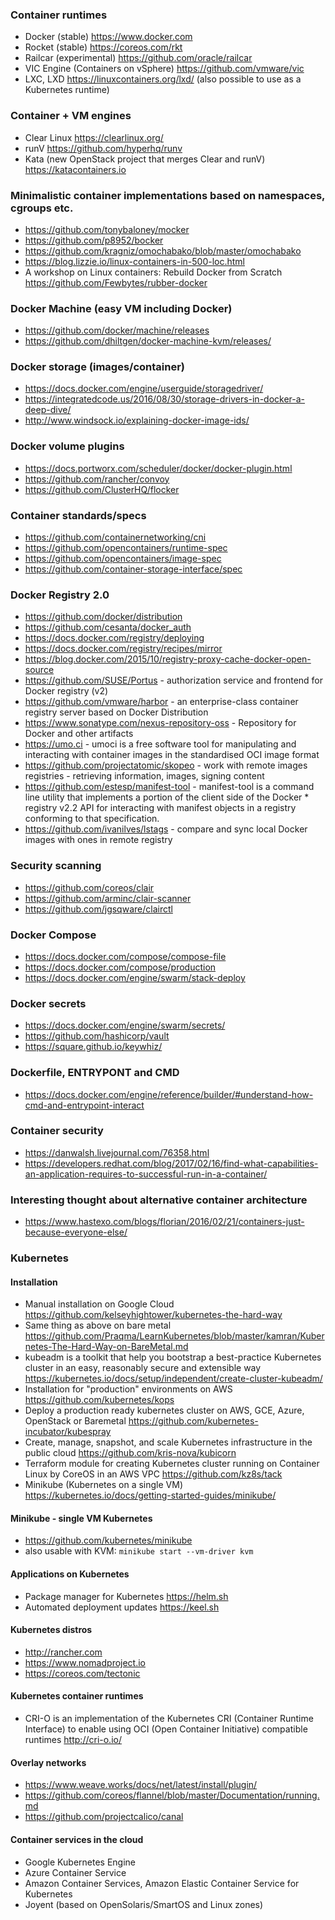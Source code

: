 ### Container runtimes

* Docker (stable) https://www.docker.com
* Rocket (stable) https://coreos.com/rkt
* Railcar (experimental) https://github.com/oracle/railcar
* VIC Engine (Containers on vSphere) https://github.com/vmware/vic
* LXC, LXD https://linuxcontainers.org/lxd/ (also possible to use as a Kubernetes runtime)

### Container + VM engines

* Clear Linux https://clearlinux.org/
* runV https://github.com/hyperhq/runv
* Kata (new OpenStack project that merges Clear and runV) https://katacontainers.io

### Minimalistic container implementations based on namespaces, cgroups etc.

* https://github.com/tonybaloney/mocker
* https://github.com/p8952/bocker
* https://github.com/kragniz/omochabako/blob/master/omochabako
* https://blog.lizzie.io/linux-containers-in-500-loc.html
* A workshop on Linux containers: Rebuild Docker from Scratch https://github.com/Fewbytes/rubber-docker

### Docker Machine (easy VM including Docker)
* https://github.com/docker/machine/releases
* https://github.com/dhiltgen/docker-machine-kvm/releases/

### Docker storage (images/container)
* https://docs.docker.com/engine/userguide/storagedriver/
* https://integratedcode.us/2016/08/30/storage-drivers-in-docker-a-deep-dive/
* http://www.windsock.io/explaining-docker-image-ids/

### Docker volume plugins
* https://docs.portworx.com/scheduler/docker/docker-plugin.html
* https://github.com/rancher/convoy
* https://github.com/ClusterHQ/flocker

### Container standards/specs
* https://github.com/containernetworking/cni
* https://github.com/opencontainers/runtime-spec
* https://github.com/opencontainers/image-spec
* https://github.com/container-storage-interface/spec

### Docker Registry 2.0
* https://github.com/docker/distribution
* https://github.com/cesanta/docker_auth
* https://docs.docker.com/registry/deploying
* https://docs.docker.com/registry/recipes/mirror
* https://blog.docker.com/2015/10/registry-proxy-cache-docker-open-source
* https://github.com/SUSE/Portus - authorization service and frontend for Docker registry (v2)
* https://github.com/vmware/harbor - an enterprise-class container registry server based on Docker Distribution
* https://www.sonatype.com/nexus-repository-oss - Repository for Docker and other artifacts
* https://umo.ci - umoci is a free software tool for manipulating and interacting with container images in the standardised OCI image format
* https://github.com/projectatomic/skopeo - work with remote images registries - retrieving information, images, signing content
* https://github.com/estesp/manifest-tool - manifest-tool is a command line utility that implements a portion of the client side of the Docker * registry v2.2 API for interacting with manifest objects in a registry conforming to that specification.
* https://github.com/ivanilves/lstags - compare and sync local Docker images with ones in remote registry

### Security scanning
* https://github.com/coreos/clair
* https://github.com/arminc/clair-scanner
* https://github.com/jgsqware/clairctl

### Docker Compose
* https://docs.docker.com/compose/compose-file
* https://docs.docker.com/compose/production
* https://docs.docker.com/engine/swarm/stack-deploy

### Docker secrets
* https://docs.docker.com/engine/swarm/secrets/
* https://github.com/hashicorp/vault
* https://square.github.io/keywhiz/

### Dockerfile, ENTRYPONT and CMD
* https://docs.docker.com/engine/reference/builder/#understand-how-cmd-and-entrypoint-interact

### Container security
* https://danwalsh.livejournal.com/76358.html
* https://developers.redhat.com/blog/2017/02/16/find-what-capabilities-an-application-requires-to-successful-run-in-a-container/

### Interesting thought about alternative container architecture
* https://www.hastexo.com/blogs/florian/2016/02/21/containers-just-because-everyone-else/

### Kubernetes
#### Installation
* Manual installation on Google Cloud https://github.com/kelseyhightower/kubernetes-the-hard-way
* Same thing as above on bare metal https://github.com/Praqma/LearnKubernetes/blob/master/kamran/Kubernetes-The-Hard-Way-on-BareMetal.md
* kubeadm is a toolkit that help you bootstrap a best-practice Kubernetes cluster in an easy, reasonably secure and extensible way  https://kubernetes.io/docs/setup/independent/create-cluster-kubeadm/
* Installation for "production" environments on AWS https://github.com/kubernetes/kops
* Deploy a production ready kubernetes cluster on AWS, GCE, Azure, OpenStack or Baremetal https://github.com/kubernetes-incubator/kubespray
* Create, manage, snapshot, and scale Kubernetes infrastructure in the public cloud https://github.com/kris-nova/kubicorn
* Terraform module for creating Kubernetes cluster running on Container Linux by CoreOS in an AWS VPC https://github.com/kz8s/tack
* Minikube (Kubernetes on a single VM) https://kubernetes.io/docs/getting-started-guides/minikube/

#### Minikube - single VM Kubernetes
* https://github.com/kubernetes/minikube
* also usable with KVM: `minikube start --vm-driver kvm`

#### Applications on Kubernetes 
* Package manager for Kubernetes https://helm.sh
* Automated deployment updates https://keel.sh

#### Kubernetes distros
* http://rancher.com
* https://www.nomadproject.io
* https://coreos.com/tectonic

#### Kubernetes container runtimes
* CRI-O is an implementation of the Kubernetes CRI (Container Runtime Interface) to enable using OCI (Open Container Initiative) compatible runtimes http://cri-o.io/

#### Overlay networks
* https://www.weave.works/docs/net/latest/install/plugin/
* https://github.com/coreos/flannel/blob/master/Documentation/running.md
* https://github.com/projectcalico/canal

#### Container services in the cloud
* Google Kubernetes Engine
* Azure Container Service
* Amazon Container Services, Amazon Elastic Container Service for Kubernetes
* Joyent (based on OpenSolaris/SmartOS and Linux zones)

